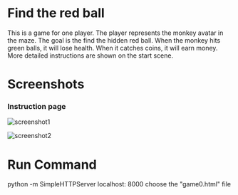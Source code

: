 # Find the red ball 
This is a game for one player. The player represents the monkey avatar in the maze. The goal is the find the hidden red ball. When the monkey hits green balls, it will lose health. When it catches coins, it will earn money. More detailed instructions are shown on the start scene. 

# Screenshots 


### Instruction page 

![screenshot1](computer-graphics/screenshot1.png)

![screenshot2](computer-graphics/screenshot2.png)

# Run Command 

python -m SimpleHTTPServer 
localhost: 8000
choose the "game0.html" file
